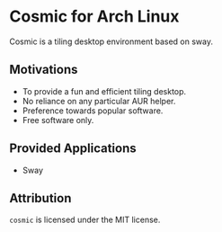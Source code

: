 # Cosmic for Arch Linux

Cosmic is a tiling desktop environment based on sway.

## Motivations 

- To provide a fun and efficient tiling desktop.
- No reliance on any particular AUR helper.
- Preference towards popular software.
- Free software only.

## Provided Applications

- Sway

## Attribution

`cosmic` is licensed under the MIT license.

